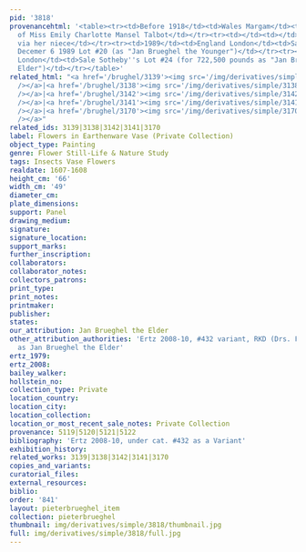 ```yaml
---
pid: '3818'
provenancehtml: '<table><tr><td>Before 1918</td><td>Wales Margam</td><td>Collection
  of Miss Emily Charlotte Mansel Talbot</td></tr><tr><td></td><td></td><td>By inheritance
  via her niece</td></tr><tr><td>1989</td><td>England London</td><td>Sale Sotheby''s
  Decemer 6 1989 Lot #20 (as "Jan Brueghel the Younger")</td></tr><tr><td>Jul 3 2013</td><td>England
  London</td><td>Sale Sotheby''s Lot #24 (for 722,500 pounds as "Jan Brueghel the
  Elder")</td></tr></table>'
related_html: "<a href='/brughel/3139'><img src='/img/derivatives/simple/3139/thumbnail.jpg'
  /></a>|<a href='/brughel/3138'><img src='/img/derivatives/simple/3138/thumbnail.jpg'
  /></a>|<a href='/brughel/3142'><img src='/img/derivatives/simple/3142/thumbnail.jpg'
  /></a>|<a href='/brughel/3141'><img src='/img/derivatives/simple/3141/thumbnail.jpg'
  /></a>|<a href='/brughel/3170'><img src='/img/derivatives/simple/3170/thumbnail.jpg'
  /></a>"
related_ids: 3139|3138|3142|3141|3170
label: Flowers in Earthenware Vase (Private Collection)
object_type: Painting
genre: Flower Still-Life & Nature Study
tags: Insects Vase Flowers
realdate: 1607-1608
height_cm: '66'
width_cm: '49'
diameter_cm:
plate_dimensions:
support: Panel
drawing_medium:
signature:
signature_location:
support_marks:
further_inscription:
collaborators:
collaborator_notes:
collectors_patrons:
print_type:
print_notes:
printmaker:
publisher:
states:
our_attribution: Jan Brueghel the Elder
other_attribution_authorities: 'Ertz 2008-10, #432 variant, RKD (Drs. Fred G. Meijer)
  as Jan Brueghel the Elder'
ertz_1979:
ertz_2008:
bailey_walker:
hollstein_no:
collection_type: Private
location_country:
location_city:
location_collection:
location_or_most_recent_sale_notes: Private Collection
provenance: 5119|5120|5121|5122
bibliography: 'Ertz 2008-10, under cat. #432 as a Variant'
exhibition_history:
related_works: 3139|3138|3142|3141|3170
copies_and_variants:
curatorial_files:
external_resources:
biblio:
order: '841'
layout: pieterbrueghel_item
collection: pieterbrueghel
thumbnail: img/derivatives/simple/3818/thumbnail.jpg
full: img/derivatives/simple/3818/full.jpg
---
```

